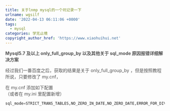 ```yaml
---
title: 关于lnmp mysql的一个坑记录一下
urlname: wgsilf
date: '2022-04-13 06:11:06 +0000'
tags:
  - mysql
categories: 学无止境
copyright_author_href: 'https://www.xiaohuihui.net'
---
```


**<font style="color:rgb(82, 82, 82);">Mysql5.7 及以上 only_full_group_by 以及其他关于 sql_mode 原因报错详细解决方案</font>**

**<font style="color:rgb(82, 82, 82);"></font>**

<font style="color:rgb(82, 82, 82);">经过我们一番百度之后，获取的结果是关于 only_full_group_by ，但是按照教程所说，只要修改了 my.cnf，</font>

<font style="color:rgb(82, 82, 82);">在 my.cnf 添加如下配置  
</font><font style="color:rgb(82, 82, 82);">（或者在 my.ini 里配置新增）</font>

```sql
sql_mode=STRICT_TRANS_TABLES,NO_ZERO_IN_DATE,NO_ZERO_DATE,ERROR_FOR_DIVISION_BY_ZERO,NO_AUTO_CREATE_USER,NO_ENGINE_SUBSTITUTION
```
